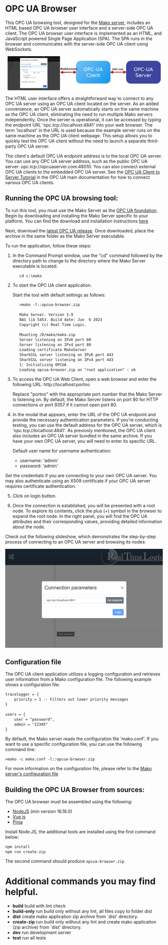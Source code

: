 # OPC UA Browser

This OPC UA browsing tool, designed for the [Mako server](https://makoserver.net/),  includes an HTML based OPC UA browser user interface and a server-side OPC UA client. The OPC UA browser user interface is implemented as an HTML, and JavaScript powered Single Page Application (SPA). The SPA runs in the browser and communicates with the server-side OPC UA client using WebSockets.

![OPC UA Web Client Block Diagram](web-client-opc-ua.png)

The HTML user interface offers a straightforward way to connect to any OPC UA server using an OPC UA client located on the server. As an added convenience, an OPC UA server automatically starts on the same machine as the OPC UA client, eliminating the need to run multiple Mako servers independently.
Once the server is operational, it can be accessed by typing the endpoint URL 'opc.tcp://localhost:4841' into your web browser. The term 'localhost' in the URL is used because the example server runs on the same machine as the OPC UA client webpage. This setup allows you to quickly test the OPC UA client without the need to launch a separate third-party OPC UA server.

The client's default OPC UA endpoint address is to the local OPC UA
server. You can use any OPC UA server address, such as the 
public OPC UA server: opc.tcp://opcuaserver.com:48010. You can also
connect external OPC UA clients to the embedded OPC UA server. See
the [OPC UA Client to Server Tutorial](https://realtimelogic.com/ba/opcua/thirdparty_clients.html)
in the OPC UA main documentation for how to connect various OPC UA
clients.

## Running the OPC UA browsing tool:

To run this tool, you must use the Mako Server as the [OPC UA foundation](https://realtimelogic.com/ba/opcua/index.html). Begin by downloading and installing the Mako Server specific to your platform. You can find the download and installation instructions [here](https://makoserver.net/download/overview/)


Next, download the [latest OPC UA release](https://github.com/RealTimeLogic/OPC-UA-Browser/releases). Once downloaded, place the archive in the same folder as the Mako Server executable.

To run the application, follow these steps:

1. In the Command Prompt window, use the "cd" command followed by the directory path to change to the directory where the Mako Server executable is located.

   ```
      cd c:\mako
   ```

2. To start the OPC UA client application.

   Start the tool with default settings as follows:
   ```
      >mako -l::opcua-browser.zip

      Mako Server. Version 3.9
      BAS lib 5453. Build date: Jun  6 2023
      Copyright (c) Real Time Logic.

      Mounting /D/mako/mako.zip
      Server listening on IPv6 port 80
      Server listening on IPv4 port 80
      Loading certificate MakoServer
      SharkSSL server listening on IPv6 port 443
      SharkSSL server listening on IPv4 port 443
      1: Initializing OPCUA
      Loading opcua-browser.zip as "root application" : ok
   ```

3. To access the OPC UA Web Client, open a web browser and enter the following URL: http://localhost:portno

   Replace "portno" with the appropriate port number that the Mako
   Server is listening on. By default, the Mako Server listens on
   port 80 for HTTP connections or port 9357 if it cannot open port 80.

4. In the modal that appears, enter the URL of the OPC UA endpoint
   and provide the necessary authentication parameters. If you're
   conducting testing, you can use the default address for the
   OPC UA server, which is 'opc.tcp://localhost:4841'. As previosly mentioned, the OPC UA client also includes an OPC UA server bundled in the same archive. If you have your own OPC UA server, you will need to
enter its specific URL.

   Default user name for username authentication:
   - username: 'admin'
   - password: 'admin'

Set the credentials if you are connecting to your own OPC UA server. You may also authenticate using an X509 certificate if your OPC UA server requires certificate authentication.

5. Click on login button.

6. Once the connection is established, you will be presented with a root node. To explore its contents, click the plus (+) symbol in the browser to expand the root node. In the right panel, you will find the OPC UA attributes and their corresponding values, providing detailed information about the node.

Check out the following slideshow, which demonstrates the step-by-step process of connecting to an OPC UA server and browsing its nodes:

![OPC UA Web Client Slides](web-client-slides.gif)

## Configuration file

The OPC UA client application utilizes a logging configuration and
retrieves user information from a Mako configuration file. The following example shows a configuration file:

```
tracelogger = {
    priority = 1 -- Filters out lower priority messages
}

users = {
    user = "password",
    admin = "12345"
}
```

By default, the Mako server reads the configuration file 'mako.conf'. If you want to use a specific configuration file, you can use the following command line:

```
>mako -c mako.conf -l::opcua-browser.zip
```

For more information on the configuration file, please refer to the [Mako server's configuration file](https://realtimelogic.com/ba/doc/?url=Mako.html#cfgfile)


## Building the OPC UA Browser from sources:

The OPC UA browser must be assembled using the following:
- [NodeJS](https://nodejs.org/) (min version 16.16.0)
- [Vue.js](https://vuejs.org/)
- [Pinia](https://pinia.vuejs.org/)

Install Node.JS, the additional tools are installed using the first command below:

```
npm install
npm run create-zip
```

The second command should produce `opcua-browser.zip`

# Additional commands you may find helpful.

- **build** build with lint check
- **build-only** run build only without any lint, all files copy to folder dist
- **dist** create mako application zip archive from `dist' directory.
- **create-zip** run build only without any lint and create mako application (zip archive) from `dist' directory.
- **dev**   run development server
- **test**  run all tests
